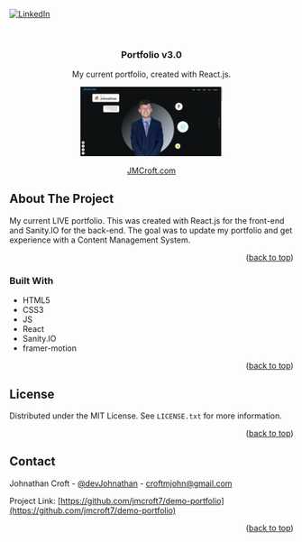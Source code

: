 <div id="top"></div>


<!-- PROJECT SHIELDS -->
[![LinkedIn][linkedin-shield]][linkedin-url]

<!-- PROJECT LOGO -->
<br />



<h3 align="center">Portfolio v3.0</h3>

<p align="center">
    My current portfolio, created with React.js. 
</p>

<div align="center">
<img src="https://raw.githubusercontent.com/jmcroft7/demo-portfolio/master/frontend_react/src/assets/Johnathan%20Croft%20%20%20Portfolio.png" width="50%" />
</div>

<div align="center">

<!-- Video Demo -->
[JMCroft.com](https://www.jmcroft.com)

</div>

<!-- ABOUT THE PROJECT -->

## About The Project

<p>My current LIVE portfolio. This was created with React.js for the front-end and Sanity.IO for the back-end. The goal was to update my portfolio and get experience with a Content Management System.</a>
</p>


<p align="right">(<a href="#top">back to top</a>)</p>

### Built With

- HTML5
- CSS3
- JS
- React
- Sanity.IO
- framer-motion

<p align="right">(<a href="#top">back to top</a>)</p>

<!-- LICENSE -->

## License

Distributed under the MIT License. See `LICENSE.txt` for more information.

<p align="right">(<a href="#top">back to top</a>)</p>

<!-- CONTACT -->

## Contact

Johnathan Croft - [@devJohnathan](https://twitter.com/devJohnathan) - croftmjohn@gmail.com

Project Link: [https://github.com/jmcroft7/demo-portfolio](https://github.com/jmcroft7/demo-portfolio)

<p align="right">(<a href="#top">back to top</a>)</p>

<!-- MARKDOWN LINKS & IMAGES -->

[linkedin-shield]: https://img.shields.io/badge/-LinkedIn-black.svg?style=for-the-badge&logo=linkedin&colorB=555
[linkedin-url]: https://www.linkedin.com/in/devjohnathan/
